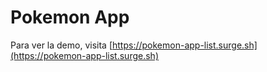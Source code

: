 # Pokemon App

Para ver la demo, visita [https://pokemon-app-list.surge.sh](https://pokemon-app-list.surge.sh)
